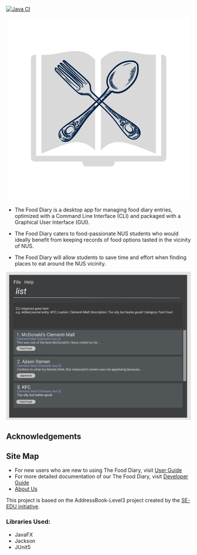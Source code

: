 [![Java CI](https://github.com/AY2021S2-CS2103-T14-2/tp/actions/workflows/gradle.yml/badge.svg?branch=master)](https://github.com/AY2021S2-CS2103-T14-2/tp/actions/workflows/gradle.yml)

<div align="center">
    <img alt="Logo" src="docs/images/Logo.png">
</div>

* The Food Diary is a desktop app for managing food diary entries, optimized with a Command Line Interface (CLI) 
and packaged with a Graphical User Interface (GUI).

* The Food Diary caters to food-passionate NUS students who would ideally benefit from keeping records of food 
options tasted in the vicinity of NUS.

* The Food Diary will allow students to save time and effort when finding places to eat around the NUS vicinity.

![Ui](docs/images/Ui.png)

## Acknowledgements

## Site Map
* For new users who are new to using The Food Diary, visit [User Guide](https://github.com/AY2021S2-CS2103-T14-2/tp/blob/master/docs/UserGuide.md)
* For more detailed documentation of our The Food Diary, visit [Developer Guide](https://github.com/AY2021S2-CS2103-T14-2/tp/blob/master/docs/DeveloperGuide.md)
* [About Us](https://github.com/AY2021S2-CS2103-T14-2/tp/blob/master/docs/AboutUs.md)

This project is based on the AddressBook-Level3 project created by the [SE-EDU initiative](https://se-education.org).
### Libraries Used:
* JavaFX
* Jackson
* JUnit5
